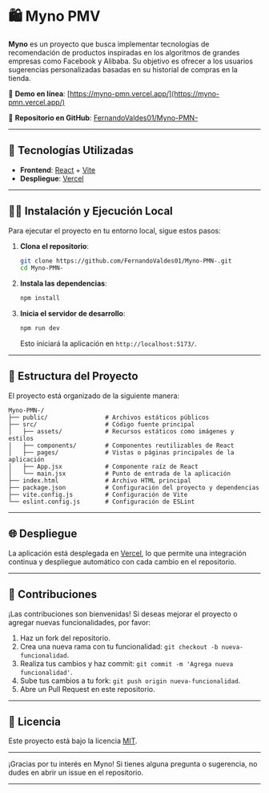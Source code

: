 
# 🛍️ Myno PMV

**Myno** es un proyecto que busca implementar tecnologías de recomendación de productos inspiradas en los algoritmos de grandes empresas como Facebook y Alibaba. Su objetivo es ofrecer a los usuarios sugerencias personalizadas basadas en su historial de compras en la tienda.

🔗 **Demo en línea**: [https://myno-pmn.vercel.app/](https://myno-pmn.vercel.app/)

📁 **Repositorio en GitHub**: [FernandoValdes01/Myno-PMN-](https://github.com/FernandoValdes01/Myno-PMN-)

---

## 🚀 Tecnologías Utilizadas

- **Frontend**: [React](https://reactjs.org/) + [Vite](https://vitejs.dev/)
- **Despliegue**: [Vercel](https://myno-pmn.vercel.app/)

---

## 🧑‍💻 Instalación y Ejecución Local

Para ejecutar el proyecto en tu entorno local, sigue estos pasos:

1. **Clona el repositorio**:

   ```bash
   git clone https://github.com/FernandoValdes01/Myno-PMN-.git
   cd Myno-PMN-
   ```

2. **Instala las dependencias**:

   ```bash
   npm install
   ```

3. **Inicia el servidor de desarrollo**:

   ```bash
   npm run dev
   ```

   Esto iniciará la aplicación en `http://localhost:5173/`.

---

## 📁 Estructura del Proyecto

El proyecto está organizado de la siguiente manera:

```
Myno-PMN-/
├── public/                # Archivos estáticos públicos
├── src/                   # Código fuente principal
│   ├── assets/            # Recursos estáticos como imágenes y estilos
│   ├── components/        # Componentes reutilizables de React
│   ├── pages/             # Vistas o páginas principales de la aplicación
│   ├── App.jsx            # Componente raíz de React
│   └── main.jsx           # Punto de entrada de la aplicación
├── index.html             # Archivo HTML principal
├── package.json           # Configuración del proyecto y dependencias
├── vite.config.js         # Configuración de Vite
└── eslint.config.js       # Configuración de ESLint
```

---

## 🌐 Despliegue

La aplicación está desplegada en [Vercel](https://myno-pmn.vercel.app/), lo que permite una integración continua y despliegue automático con cada cambio en el repositorio.

---

## 🤝 Contribuciones

¡Las contribuciones son bienvenidas! Si deseas mejorar el proyecto o agregar nuevas funcionalidades, por favor:

1. Haz un fork del repositorio.
2. Crea una nueva rama con tu funcionalidad: `git checkout -b nueva-funcionalidad`.
3. Realiza tus cambios y haz commit: `git commit -m 'Agrega nueva funcionalidad'`.
4. Sube tus cambios a tu fork: `git push origin nueva-funcionalidad`.
5. Abre un Pull Request en este repositorio.

---

## 📄 Licencia

Este proyecto está bajo la licencia [MIT](LICENSE).

---

¡Gracias por tu interés en Myno! Si tienes alguna pregunta o sugerencia, no dudes en abrir un issue en el repositorio.

--- 